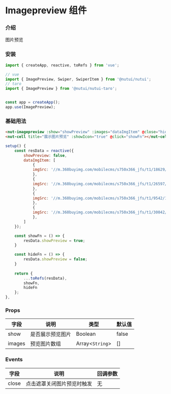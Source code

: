 # Imagepreview 组件

### 介绍
    
图片预览

### 安装

```javascript
import { createApp, reactive, toRefs } from 'vue';

// vue
import { ImagePreview, Swiper, SwiperItem } from '@nutui/nutui';
// taro
import { ImagePreview } from '@nutui/nutui-taro';


const app = createApp();
app.use(ImagePreview);
```

### 基础用法

```html
<nut-imagepreview :show="showPreview" :images="dataImgItem" @close="hideFn" />
<nut-cell title="展示图片预览" :showIcon="true" @click="showFn"></nut-cell>
```

```javascript
setup() {
    const resData = reactive({
        showPreview: false,
        dataImgItem: [
            {
            imgSrc: '//m.360buyimg.com/mobilecms/s750x366_jfs/t1/18629/34/3378/144318/5c263f64Ef0e2bff0/0d650e0aa2e852ee.jpg',
            },
            {
            imgSrc: '//m.360buyimg.com/mobilecms/s750x366_jfs/t1/26597/30/4870/174583/5c35c5d2Ed55eedc6/50e27870c25e7a82.png',
            },
            {
            imgSrc: '//m.360buyimg.com/mobilecms/s750x366_jfs/t1/9542/17/12873/201687/5c3c4362Ea9eb757d/60026b40a9d60d85.jpg',
            },
            {
            imgSrc: '//m.360buyimg.com/mobilecms/s750x366_jfs/t1/30042/36/427/82951/5c3bfdabE3faf2f66/9adca782661c988c.jpg',
            },
        ]
    });

    const showFn = () => {
        resData.showPreview = true;
    }

    const hideFn = () => {
        resData.showPreview = false;
    }
    
    return {
        ...toRefs(resData),
        showFn,
        hideFn
    };
},
```
    
### Props

| 字段 | 说明 | 类型 | 默认值
|----- | ----- | ----- | ----- 
| show | 是否展示预览图片 | Boolean | false
| images | 预览图片数组 | Array<`String`> | []
    
### Events

|字段|说明|回调参数|
|--|--|--|
|close|点击遮罩关闭图片预览时触发|无|
    